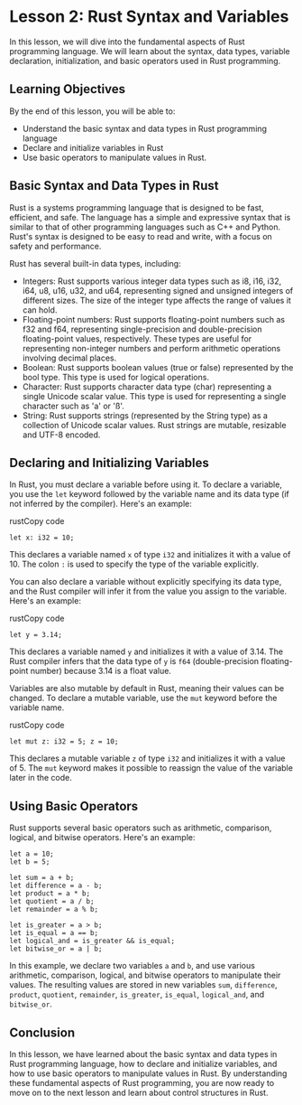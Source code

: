 # Lesson 2: Rust Syntax and Variables

In this lesson, we will dive into the fundamental aspects of Rust programming language. We will learn about the syntax, data types, variable declaration, initialization, and basic operators used in Rust programming.

## Learning Objectives

By the end of this lesson, you will be able to:

-   Understand the basic syntax and data types in Rust programming language
-   Declare and initialize variables in Rust
-   Use basic operators to manipulate values in Rust.

## Basic Syntax and Data Types in Rust

Rust is a systems programming language that is designed to be fast, efficient, and safe. The language has a simple and expressive syntax that is similar to that of other programming languages such as C++ and Python. Rust's syntax is designed to be easy to read and write, with a focus on safety and performance.

Rust has several built-in data types, including:

-   Integers: Rust supports various integer data types such as i8, i16, i32, i64, u8, u16, u32, and u64, representing signed and unsigned integers of different sizes. The size of the integer type affects the range of values it can hold.
-   Floating-point numbers: Rust supports floating-point numbers such as f32 and f64, representing single-precision and double-precision floating-point values, respectively. These types are useful for representing non-integer numbers and perform arithmetic operations involving decimal places.
-   Boolean: Rust supports boolean values (true or false) represented by the bool type. This type is used for logical operations.
-   Character: Rust supports character data type (char) representing a single Unicode scalar value. This type is used for representing a single character such as 'a' or 'ß'.
-   String: Rust supports strings (represented by the String type) as a collection of Unicode scalar values. Rust strings are mutable, resizable and UTF-8 encoded.

## Declaring and Initializing Variables

In Rust, you must declare a variable before using it. To declare a variable, you use the `let` keyword followed by the variable name and its data type (if not inferred by the compiler). Here's an example:

rustCopy code

`let x: i32 = 10;` 

This declares a variable named `x` of type `i32` and initializes it with a value of 10. The colon `:` is used to specify the type of the variable explicitly.

You can also declare a variable without explicitly specifying its data type, and the Rust compiler will infer it from the value you assign to the variable. Here's an example:

rustCopy code

`let y = 3.14;` 

This declares a variable named `y` and initializes it with a value of 3.14. The Rust compiler infers that the data type of `y` is `f64` (double-precision floating-point number) because 3.14 is a float value.

Variables are also mutable by default in Rust, meaning their values can be changed. To declare a mutable variable, use the `mut` keyword before the variable name.

rustCopy code

`let mut z: i32 = 5;
z = 10;` 

This declares a mutable variable `z` of type `i32` and initializes it with a value of 5. The `mut` keyword makes it possible to reassign the value of the variable later in the code.

## Using Basic Operators

Rust supports several basic operators such as arithmetic, comparison, logical, and bitwise operators. Here's an example:


    let a = 10;
    let b = 5;

    let sum = a + b;
    let difference = a - b;
    let product = a * b;
    let quotient = a / b;
    let remainder = a % b;

    let is_greater = a > b;
    let is_equal = a == b;
    let logical_and = is_greater && is_equal;
    let bitwise_or = a | b;

In this example, we declare two variables `a` and `b`, and use various arithmetic, comparison, logical, and bitwise operators to manipulate their values. The resulting values are stored in new variables `sum`, `difference`, `product`, `quotient`, `remainder`, `is_greater`, `is_equal`, `logical_and`, and `bitwise_or`.

## Conclusion

In this lesson, we have learned about the basic syntax and data types in Rust programming language, how to declare and initialize variables, and how to use basic operators to manipulate values in Rust. By understanding these fundamental aspects of Rust programming, you are now ready to move on to the next lesson and learn about control structures in Rust.